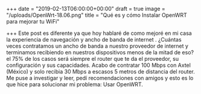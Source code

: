 +++
date = "2019-02-13T06:00:00+00:00"
draft = true
image = "/uploads/OpenWrt-18.06.png"
title = "Qué es y cómo Instalar OpenWRT para mejorar tu WiFi"

+++
Este post es diferente ya que hoy  hablaré de como mejoré en mi casa la experiencia de navegación y ancho de banda de internet . ¿Cuántas veces contratamos un ancho de banda a nuestro proveedor de internet y terminamos recibiendo en nuestros dispositivos menos de la mitad de eso? el 75% de los casos será siempre el router que te da el proveedor, su configuración y sus capacidades. Acabo de contratar 100 Mbps  con Axtel (México) y solo recibia 30 Mbps a escasos 5 metros de distancia del router. Me puse a investigar y leer, pedí recomendaciones con amigos y esto es lo que hice para solucionar mi problema: Usar OpenWRT.